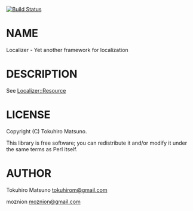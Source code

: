 [![Build Status](https://travis-ci.org/tokuhirom/Localizer.png?branch=master)](https://travis-ci.org/tokuhirom/Localizer)
# NAME

Localizer - Yet another framework for localization

# DESCRIPTION

See [Localizer::Resource](https://metacpan.org/pod/Localizer::Resource)

# LICENSE

Copyright (C) Tokuhiro Matsuno.

This library is free software; you can redistribute it and/or modify
it under the same terms as Perl itself.

# AUTHOR

Tokuhiro Matsuno <tokuhirom@gmail.com>

moznion <moznion@gmail.com>

